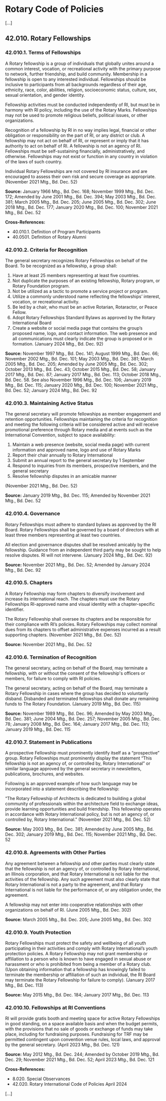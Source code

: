 # Rotary Code of Policies

[...]

## 42.010. Rotary Fellowships

### 42.010.1. Terms of Fellowships

A Rotary fellowship is a group of individuals that globally unites around a common interest, vocation, or recreational activity with the primary purpose to network, further friendship, and build community. Membership in a fellowship is open to any interested individual. Fellowships should be inclusive to participants from all backgrounds regardless of their age, ethnicity, race, color, abilities, religion, socioeconomic status, culture, sex, sexual orientation, and gender identity.

Fellowship activities must be conducted independently of RI, but must be in harmony with RI policy, including the use of the Rotary Marks. Fellowships may not be used to promote religious beliefs, political issues, or other organizations.

Recognition of a fellowship by RI in no way implies legal, financial or other obligation or responsibility on the part of RI, or any district or club. A fellowship may not act on behalf of RI, or represent or imply that it has authority to act on behalf of RI. A fellowship is not an agency of RI. Fellowships must be self-sustaining financially, administratively, and otherwise. Fellowships may not exist or function in any country in violation of the laws of such country.

Individual Rotary Fellowships are not covered by RI insurance and are encouraged to assess their own risk and secure coverage as appropriate. (November 2021 Mtg., Bd. Dec. 52)

**Source:** January 1966 Mtg., Bd. Dec. 168; November 1999 Mtg., Bd. Dec. 172; Amended by June 2001 Mtg., Bd. Dec. 394; May 2003 Mtg., Bd. Dec. 381; March 2005 Mtg., Bd. Dec. 205; June 2005 Mtg., Bd. Dec. 302; June 2018 Mtg., Bd. Dec. 177; January 2020 Mtg., Bd. Dec. 100; November 2021 Mtg., Bd. Dec. 52

**Cross-References:**
- 40.010.1. Definition of Program Participants
- 40.0501. Definition of Rotary Alumni

### 42.010.2. Criteria for Recognition

The general secretary recognizes Rotary Fellowships on behalf of the Board. To be recognized as a fellowship, a group shall:

1. Have at least 25 members representing at least five countries.
2. Not duplicate the purposes of an existing fellowship, Rotary program, or Rotary Foundation program.
3. Not be utilized as a tactic to promote a service project or program.
4. Utilize a commonly understood name reflecting the fellowships’ interest, vocation, or recreational activity.
5. Be led by a chair, who must be an active Rotarian, Rotaractor, or Peace Fellow.
6. Adopt Rotary Fellowships Standard Bylaws as approved by the Rotary International Board
7. Create a website or social media page that contains the group’s proposed name, logo, and contact information. The web presence and all communications must clearly indicate the group is proposed or in formation. (January 2024 Mtg., Bd. Dec. 92)

**Source:** November 1997 Mtg., Bd. Dec. 141; August 1999 Mtg., Bd. Dec. 66; November 2002 Mtg., Bd. Dec. 101; May 2003 Mtg., Bd. Dec. 381; March 2005 Mtg., Bd. Dec. 205; Amended by June 2005 Mtg., Bd. Dec. 302; October 2013 Mtg., Bd. Dec. 43; October 2015 Mtg., Bd. Dec. 58; January 2017 Mtg., Bd. Dec. 87; January 2017 Mtg., Bd. Dec. 113; October 2018 Mtg., Bd. Dec. 58. See also November 1996 Mtg., Bd. Dec. 106; January 2019 Mtg., Bd. Dec. 115; January 2020 Mtg., Bd. Dec. 100; November 2021 Mtg., Bd. Dec. 52; January 2024 Mtg., Bd. Dec. 92

### 42.010.3. Maintaining Active Status

The general secretary will promote fellowships as member engagement and retention opportunities. Fellowships maintaining the criteria for recognition and meeting the following criteria will be considered active and will receive promotional preference through Rotary media and at events such as the International Convention, subject to space availability:

1. Maintain a web presence (website, social media page) with current information and approved name, logo and use of Rotary Marks
2. Report their chair annually to Rotary International
3. Submit an annual report to the general secretary by 1 September
4. Respond to inquiries from its members, prospective members, and the general secretary
5. Resolve fellowship disputes in an amicable manner

(November 2021 Mtg., Bd. Dec. 52)

**Source:** January 2019 Mtg., Bd. Dec. 115; Amended by November 2021 Mtg., Bd. Dec. 52

### 42.010.4. Governance

Rotary Fellowships must adhere to standard bylaws as approved by the RI Board. Rotary Fellowships shall be governed by a board of directors with at least three members representing at least two countries.

All election and governance disputes shall be resolved amicably by the fellowship. Guidance from an independent third party may be sought to help resolve disputes. RI will not intervene. (January 2024 Mtg., Bd. Dec. 92)

**Source:** November 2021 Mtg., Bd. Dec. 52; Amended by January 2024 Mtg., Bd. Dec. 92

### 42.010.5. Chapters

A Rotary Fellowship may form chapters to diversify involvement and increase its international reach. The chapters must use the Rotary Fellowships RI-approved name and visual identity with a chapter-specific identifier.

The Rotary Fellowship shall oversee its chapters and be responsible for their compliance with RI’s policies. Rotary Fellowships may collect nominal dues from its chapters to offset administrative expenses incurred as a result supporting chapters. (November 2021 Mtg., Bd. Dec. 52)

**Source:** November 2021 Mtg., Bd. Dec. 52

### 42.010.6. Termination of Recognition

The general secretary, acting on behalf of the Board, may terminate a fellowship, with or without the consent of the fellowship's officers or members, for failure to comply with RI policies.

The general secretary, acting on behalf of the Board, may terminate a Rotary Fellowship in cases where the group has decided to voluntarily disband. Disbanded and terminated fellowships shall donate any remaining funds to The Rotary Foundation. (January 2019 Mtg., Bd. Dec. 115)

**Source:** November 1989 Mtg., Bd. Dec. 96; Amended by May 2003 Mtg., Bd. Dec. 381; June 2004 Mtg., Bd. Dec. 257; November 2005 Mtg., Bd. Dec. 78; January 2008 Mtg., Bd. Dec. 164; January 2017 Mtg., Bd. Dec. 113; January 2019 Mtg., Bd. Dec. 115

### 42.010.7. Statement in Publications

A prospective Fellowship must prominently identify itself as a “prospective” group. Rotary Fellowships must prominently display the statement “This fellowship is not an agency of, or controlled by, Rotary International” or similar language approved by the general secretary in newsletters, publications, brochures, and websites.

Following is an approved example of how such language may be incorporated into a statement describing the fellowship:

“The Rotary Fellowship of Architects is dedicated to building a global community of professionals within the architecture field to exchange ideas, provide learning opportunities and build friendship. This fellowship operates in accordance with Rotary International policy, but is not an agency of, or controlled by, Rotary International.” (November 2021 Mtg., Bd. Dec. 52)

**Source:** May 2003 Mtg., Bd. Dec. 381; Amended by June 2005 Mtg., Bd. Dec. 302; January 2019 Mtg., Bd. Dec. 115; November 2021 Mtg., Bd. Dec. 52

### 42.010.8. Agreements with Other Parties

Any agreement between a fellowship and other parties must clearly state that the fellowship is not an agency of, or controlled by Rotary International, an Illinois corporation, and that Rotary International is not liable for the activities of the fellowship. Any such agreement must also clearly state that Rotary International is not a party to the agreement, and that Rotary International is not liable for the performance of, or any obligation under, the agreement.

A fellowship may not enter into cooperative relationships with other organizations on behalf of RI. (June 2005 Mtg., Bd. Dec. 302)

**Source:** March 2005 Mtg., Bd. Dec. 205; June 2005 Mtg., Bd. Dec. 302

### 42.010.9. Youth Protection

Rotary Fellowships must protect the safety and wellbeing of all youth participating in their activities and comply with Rotary International’s youth protection policies. A Rotary Fellowship may not grant membership or affiliation to a person who is known to have engaged in sexual abuse or harassment or who is prohibited from being a member of a Rotary club. (Upon obtaining information that a fellowship has knowingly failed to terminate the membership or affiliation of such an individual, the RI Board may terminate the Rotary Fellowship for failure to comply). (January 2017 Mtg., Bd. Dec. 113)

**Source:** May 2015 Mtg., Bd. Dec. 184; January 2017 Mtg., Bd. Dec. 113

### 42.010.10. Fellowships at RI Conventions

RI will provide gratis booth and meeting space for active Rotary Fellowships in good standing, on a space available basis and when the budget permits, with the provisions that no sale of goods or exchange of funds may take place, including for fundraising purposes. Fundraising for TRF may be permitted contingent upon convention venue rules, local laws, and approval by the general secretary. (April 2023 Mtg., Bd. Dec. 121)

**Source:** May 2012 Mtg., Bd. Dec. 244; Amended by October 2019 Mtg., Bd. Dec. 29; November 2021 Mtg., Bd. Dec. 52; April 2023 Mtg., Bd. Dec. 121

**Cross-References:**
- 8.020. Special Observances
- 42.020. Rotary International Code of Policies April 2024

[...]
